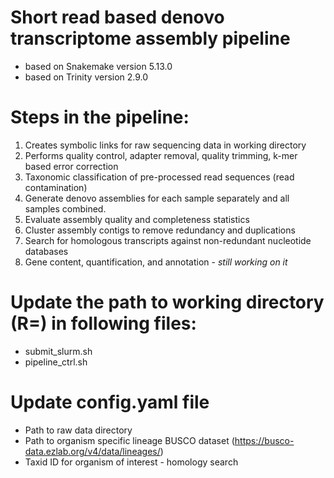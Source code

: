 # Short read based denovo transcriptome assembly pipeline
- based on Snakemake version 5.13.0
- based on Trinity version 2.9.0

# Steps in the pipeline:
1. Creates symbolic links for raw sequencing data in working directory
3. Performs quality control, adapter removal, quality trimming, k-mer based error correction
4. Taxonomic classification of pre-processed read sequences (read contamination)
5. Generate denovo assemblies for each sample separately and all samples combined.
6. Evaluate assembly quality and completeness statistics
7. Cluster assembly contigs to remove redundancy and duplications
8. Search for homologous transcripts against non-redundant nucleotide databases 
9. Gene content, quantification, and annotation  - _still working on it_

# Update the path to working directory (R=) in following files:
- submit_slurm.sh
- pipeline_ctrl.sh 

# Update config.yaml file
- Path to raw data directory
- Path to organism specific lineage BUSCO dataset (https://busco-data.ezlab.org/v4/data/lineages/)
- Taxid ID for organism of interest - homology search
